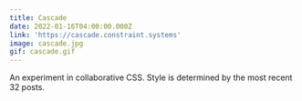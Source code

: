 ```yaml
---
title: Cascade
date: 2022-01-16T04:00:00.000Z
link: 'https://cascade.constraint.systems'
image: cascade.jpg
gif: cascade.gif
---
```


An experiment in collaborative CSS. Style is determined by the most recent 32 posts.
